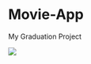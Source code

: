 # Movie-App
My Graduation Project

<img src="https://github.com/HaneenAl-Zaghari/Movie-App/blob/main/Images/Screenshot_20230508_071148.jpg)https://github.com/HaneenAl-Zaghari/Movie-App/blob/main/Images/Screenshot_20230508_071148.jpg">

